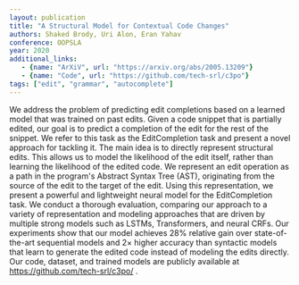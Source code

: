 ```yaml
---
layout: publication
title: "A Structural Model for Contextual Code Changes"
authors: Shaked Brody, Uri Alon, Eran Yahav
conference: OOPSLA
year: 2020
additional_links:
   - {name: "ArXiV", url: "https://arxiv.org/abs/2005.13209"}
   - {name: "Code", url: "https://github.com/tech-srl/c3po"}
tags: ["edit", "grammar", "autocomplete"]
---
```

We address the problem of predicting edit completions based on a learned model that was trained on past edits. Given a code snippet that is partially edited, our goal is to predict a completion of the edit for the rest of the snippet. We refer to this task as the EditCompletion task and present a novel approach for tackling it. The main idea is to directly represent structural edits. This allows us to model the likelihood of the edit itself, rather than learning the likelihood of the edited code. We represent an edit operation as a path in the program's Abstract Syntax Tree (AST), originating from the source of the edit to the target of the edit. Using this representation, we present a powerful and lightweight neural model for the EditCompletion task. We conduct a thorough evaluation, comparing our approach to a variety of representation and modeling approaches that are driven by multiple strong models such as LSTMs, Transformers, and neural CRFs. Our experiments show that our model achieves 28% relative gain over state-of-the-art sequential models and 2× higher accuracy than syntactic models that learn to generate the edited code instead of modeling the edits directly. Our code, dataset, and trained models are publicly available at https://github.com/tech-srl/c3po/ . 
